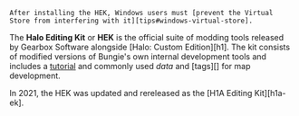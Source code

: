 ```.alert danger
After installing the HEK, Windows users must [prevent the Virtual Store from interfering with it][tips#windows-virtual-store].
```
The **Halo Editing Kit** or **HEK** is the official suite of modding tools released by Gearbox Software alongside [Halo: Custom Edition][h1]. The kit consists of modified versions of Bungie's own internal development tools and includes a [tutorial][hek-tut] and commonly used _data_ and [tags][] for map development.

In 2021, the HEK was updated and rereleased as the [H1A Editing Kit][h1a-ek].

[hek-tut]: http://nikon.bungie.org/misc/hek_tutorial/

